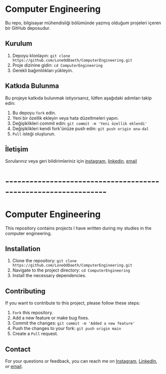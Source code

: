 # **Computer Engineering**

Bu repo, bilgisayar mühendisliği bölümünde yazmış olduğum projeleri içeren bir GitHub deposudur.

## Kurulum

1. Depoyu klonlayın: `git clone https://github.com/LoneOdDaeth/ComputerEngineering.git`
2. Proje dizinine gidin: `cd ComputerEngineering`
3. Gerekli bağımlılıkları yükleyin.

## Katkıda Bulunma
Bu projeye katkıda bulunmak istiyorsanız, lütfen aşağıdaki adımları takip edin:

1. Bu depoyu `fork` edin.
2. Yeni bir özellik ekleyin veya hata düzeltmeleri yapın.
3. Değişiklikleri commit edin: `git commit -m 'Yeni özellik eklendi'`
4. Değişiklikleri kendi fork'ünüze push edin: `git push origin ana-dal`
5. `Pull` isteği oluşturun.

## İletişim
Sorularınız veya geri bildirimleriniz için [instagram](instagram/loneoddaeth), [linkedin](https://www.linkedin.com/in/s-o%C4%9Fuz-%C5%9Fahin-554727234/), [email](selimoguz38@outlook.com)

# ---------------------------------------------------------------

# **Computer Engineering**

This repository contains projects I have written during my studies in the computer engineering.

## Installation

1. Clone the repository: `git clone https://github.com/LoneOdDaeth/ComputerEngineering.git`
2. Navigate to the project directory: `cd ComputerEngineering`
3. Install the necessary dependencies.

## Contributing

If you want to contribute to this project, please follow these steps:

1. `Fork` this repository.
2. Add a new feature or make bug fixes.
3. Commit the changes: `git commit -m 'Added a new feature'`
4. Push the changes to your fork: `git push origin main`
5. Create a `Pull` request.

## Contact

For your questions or feedback, you can reach me on [Instagram](instagram/loneoddaeth), [LinkedIn](https://www.linkedin.com/in/s-o%C4%9Fuz-%C5%9Fahin-554727234/), or [email](mailto:selimoguz38@outlook.com).

